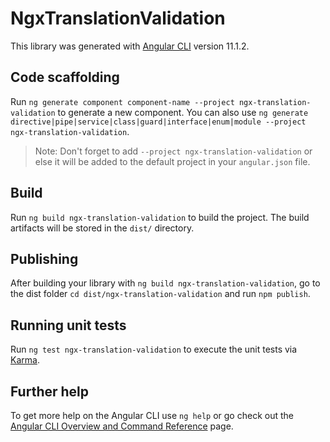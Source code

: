 # NgxTranslationValidation

This library was generated with [Angular CLI](https://github.com/angular/angular-cli) version 11.1.2.

## Code scaffolding

Run `ng generate component component-name --project ngx-translation-validation` to generate a new component. You can also use `ng generate directive|pipe|service|class|guard|interface|enum|module --project ngx-translation-validation`.

> Note: Don't forget to add `--project ngx-translation-validation` or else it will be added to the default project in your `angular.json` file.

## Build

Run `ng build ngx-translation-validation` to build the project. The build artifacts will be stored in the `dist/` directory.

## Publishing

After building your library with `ng build ngx-translation-validation`, go to the dist folder `cd dist/ngx-translation-validation` and run `npm publish`.

## Running unit tests

Run `ng test ngx-translation-validation` to execute the unit tests via [Karma](https://karma-runner.github.io).

## Further help

To get more help on the Angular CLI use `ng help` or go check out the [Angular CLI Overview and Command Reference](https://angular.io/cli) page.
